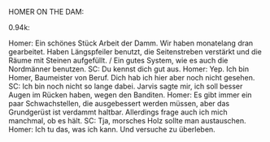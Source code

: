 


HOMER ON THE DAM:

0.94k:

Homer: Ein schönes Stück Arbeit der Damm. Wir haben monatelang dran gearbeitet. Haben Längspfeiler benutzt, die Seitenstreben verstärkt und die Räume mit Steinen aufgefüllt. / Ein gutes System, wie es auch die Nordmänner benutzen. 
SC: Du kennst dich gut aus.
Homer: Yep. Ich bin Homer, Baumeister von Beruf. Dich hab ich hier aber noch nicht gesehen.
SC: Ich bin noch nicht so lange dabei. Jarvis sagte mir, ich soll besser Augen im Rücken haben, wegen den Banditen. 
Homer: Es gibt immer ein paar Schwachstellen, die ausgebessert werden müssen, aber das Grundgerüst ist verdammt haltbar. Allerdings frage auch ich mich manchmal, ob es hält. 
SC: Tja, morsches Holz sollte man austauschen.
Homer: Ich tu das, was ich kann. Und versuche zu überleben. 

